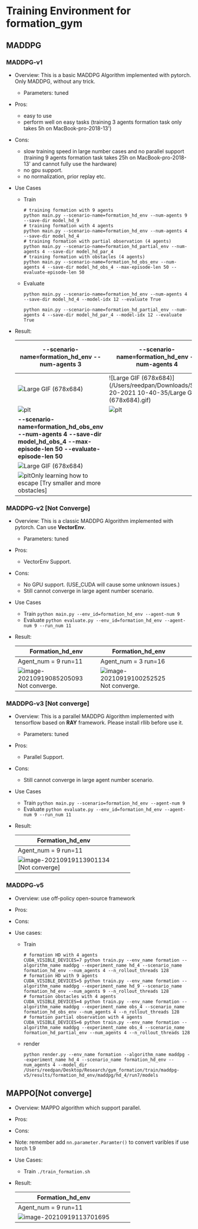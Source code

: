 # Training Environment for formation_gym

## MADDPG

### MADDPG-v1

* Overview: This is a basic MADDPG Algorithm implemented with pytorch. Only MADDPG, without any trick.
  * Parameters: tuned
  
* Pros: 
    * easy to use
    * perform well on easy tasks (training 3 agents formation task only takes 5h on MacBook-pro-2018-13')
    
* Cons: 
    * slow training speed in large number cases and no parallel support (training 9 agents formation task takes 25h on MacBook-pro-2018-13' and cannot fully use the hardware)
    * no gpu support.
    * no normalization, prior replay etc.
    
* Use Cases
  * Train

     ```
     # training formation with 9 agents
     python main.py --scenario-name=formation_hd_env --num-agents 9 --save-dir model_hd_9
     # training formation with 4 agents
     python main.py --scenario-name=formation_hd_env --num-agents 4 --save-dir model_hd_4
     # training formation with partial observation (4 agents)
     python main.py --scenario-name=formation_hd_partial_env --num-agents 4 --save-dir model_hd_par_4
     # training formation with obstacles (4 agents)
     python main.py --scenario-name=formation_hd_obs_env --num-agents 4 --save-dir model_hd_obs_4 --max-episode-len 50 --evaluate-episode-len 50
     ```
  
  * Evaluate 
  
     ```
     python main.py --scenario-name=formation_hd_env --num-agents 4 --save-dir model_hd_4 --model-idx 12 --evaluate True
     
     python main.py --scenario-name=formation_hd_partial_env --num-agents 4 --save-dir model_hd_par_4 --model-idx 12 --evaluate True
     ```
  
* Result: 

    | --scenario-name=formation_hd_env --num-agents 3              | --scenario-name=formation_hd_env --num-agents 4              | --scenario-name=formation_hd_partial_env --num-agents 4 --save-dir model_hd_par_4 |
    | ------------------------------------------------------------ | ------------------------------------------------------------ | ------------------------------------------------------------ |
    | ![Large GIF (678x684)](https://tva1.sinaimg.cn/large/008i3skNly1gumpqowoswg60iu0j0gqv02.gif) | ![Large GIF (678x684)](/Users/reedpan/Downloads/Sep-20-2021 10-40-35/Large GIF (678x684).gif) | ![Large GIF (678x684)](https://tva1.sinaimg.cn/large/008i3skNly1gumq7zonu8g60iu0j0wkq02.gif) |
    | ![plt](https://tva1.sinaimg.cn/large/008i3skNly1gumpsfau3ij60hs0dcdgb02.jpg) | ![plt](https://tva1.sinaimg.cn/large/008i3skNly1gumpswmsnuj60hs0dc0td02.jpg) | ![plt](https://tva1.sinaimg.cn/large/008i3skNly1gumq89gyv6j60hs0dcmy002.jpg) |
    | **--scenario-name=formation_hd_obs_env --num-agents 4 --save-dir model_hd_obs_4 --max-episode-len 50 --evaluate-episode-len 50** |                                                              |                                                              |
    | ![Large GIF (678x684)](https://tva1.sinaimg.cn/large/008i3skNly1gumqagt0mmg60iu0j07e502.gif) |                                                              |                                                              |
    | ![plt](https://tva1.sinaimg.cn/large/008i3skNly1gumq6thy8xj60hs0dc0ti02.jpg)Only learning how to escape [Try smaller and more obstacles] |                                                              |                                                              |

    

### MADDPG-v2 [Not Converge]

* Overview: This is a classic MADDPG Algorithm implemented with pytorch. Can use **VectorEnv**.

  * Parameters: tuned

* Pros: 

  * VectorEnv Support.

* Cons: 

  * No GPU support. (USE_CUDA will cause some unknown issues.)
  * Still cannot converge in large agent number scenario.

* Use Cases
  * Train `python main.py --env_id=formation_hd_env --agent-num 9`
  * Evaluate `python evaluate.py --env_id=formation_hd_env --agent-num 9 --run_num 11`
  
* Result: 

  | Formation_hd_env                                             | Formation_hd_env                                             |      |      |
  | ------------------------------------------------------------ | ------------------------------------------------------------ | ---- | ---- |
  | Agent_num = 9 run=11                                         | Agent_num = 3 run=16                                         |      |      |
  | ![image-20210919085205093](https://tva1.sinaimg.cn/large/008i3skNly1gulnhjn8xaj60fu098jrw02.jpg)<br />Not converge. | ![image-20210919100252525](https://tva1.sinaimg.cn/large/008i3skNly1gulpj7ad8sj60go0900tj02.jpg)<br />Not converge. |      |      |

### MADDPG-v3 [Not converge]

* Overview: This is a parallel MADDPG Algorithm implemented with tensorflow based on **RAY** framework. Please install rllib before use it. 

    * Parameters: tuned

* Pros: 

  * Parallel Support.

* Cons: 

    * Still cannot converge in large agent number scenario.

* Use Cases

  * Train `python main.py --scenario=formation_hd_env --agent-num 9`
  * Evaluate `python evaluate.py --env_id=formation_hd_env --agent-num 9 --run_num 11`

* Result: 

    | Formation_hd_env                                             |      |      |      |
    | ------------------------------------------------------------ | ---- | ---- | ---- |
    | Agent_num = 9 run=11                                         |      |      |      |
    | ![image-20210919113901134](https://tva1.sinaimg.cn/large/008i3skNly1gulsb77p9tj60kz07rwf302.jpg)<br />[Not converge] |      |      |      |

    

### MADDPG-v5

* Overview: use off-policy open-source framework

* Pros:

* Cons:

* Use cases:

  * Train

    ```
    # formation HD with 4 agents
    CUDA_VISIBLE_DEVICES=7 python train.py --env_name formation --algorithm_name maddpg --experiment_name hd_4 --scenario_name formation_hd_env --num_agents 4 --n_rollout_threads 128
    # formation HD with 9 agents
    CUDA_VISIBLE_DEVICES=5 python train.py --env_name formation --algorithm_name maddpg --experiment_name hd_9 --scenario_name formation_hd_env --num_agents 9 --n_rollout_threads 128
    # formation obstacles with 4 agents
    CUDA_VISIBLE_DEVICES=4 python train.py --env_name formation --algorithm_name maddpg --experiment_name obs_4 --scenario_name formation_hd_obs_env --num_agents 4 --n_rollout_threads 128
    # formation partial observation with 4 agents
    CUDA_VISIBLE_DEVICES=6 python train.py --env_name formation --algorithm_name maddpg --experiment_name obs_4 --scenario_name formation_hd_partial_env --num_agents 4 --n_rollout_threads 128
    ```

  * render

    ```
    python render.py --env_name formation --algorithm_name maddpg --experiment_name hd_4 --scenario_name formation_hd_env --num_agents 4 --model_dir /Users/reedpan/Desktop/Research/gym_formation/train/maddpg-v5/results/formation_hd_env/maddpg/hd_4/run7/models
    ```

    

## MAPPO[Not converge]

* Overview: MAPPO algorithm which support parallel.
* Pros:
* Cons:
* Note: remember add `nn.parameter.Paramter()` to convert varibles if use torch 1.9
* Use Cases:
  * Train `./train_formation.sh`

* Result:

  | Formation_hd_env                                             |      |      |      |
  | ------------------------------------------------------------ | ---- | ---- | ---- |
  | Agent_num = 9 run=11                                         |      |      |      |
  | ![image-20210919113701695](https://tva1.sinaimg.cn/large/008i3skNly1guls972v8rj60jo05jaa802.jpg) |      |      |      |

  
